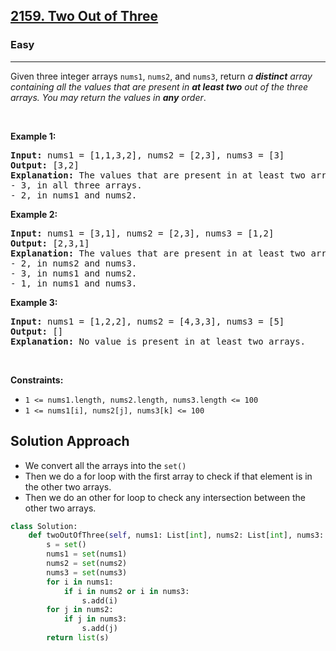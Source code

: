 <h2><a href="https://leetcode.com/problems/two-out-of-three">2159. Two Out of Three</a></h2><h3>Easy</h3><hr>Given three integer arrays <code>nums1</code>, <code>nums2</code>, and <code>nums3</code>, return <em>a <strong>distinct</strong> array containing all the values that are present in <strong>at least two</strong> out of the three arrays. You may return the values in <strong>any</strong> order</em>.
<p>&nbsp;</p>
<p><strong class="example">Example 1:</strong></p>

<pre>
<strong>Input:</strong> nums1 = [1,1,3,2], nums2 = [2,3], nums3 = [3]
<strong>Output:</strong> [3,2]
<strong>Explanation:</strong> The values that are present in at least two arrays are:
- 3, in all three arrays.
- 2, in nums1 and nums2.
</pre>

<p><strong class="example">Example 2:</strong></p>

<pre>
<strong>Input:</strong> nums1 = [3,1], nums2 = [2,3], nums3 = [1,2]
<strong>Output:</strong> [2,3,1]
<strong>Explanation:</strong> The values that are present in at least two arrays are:
- 2, in nums2 and nums3.
- 3, in nums1 and nums2.
- 1, in nums1 and nums3.
</pre>

<p><strong class="example">Example 3:</strong></p>

<pre>
<strong>Input:</strong> nums1 = [1,2,2], nums2 = [4,3,3], nums3 = [5]
<strong>Output:</strong> []
<strong>Explanation:</strong> No value is present in at least two arrays.
</pre>

<p>&nbsp;</p>
<p><strong>Constraints:</strong></p>

<ul>
	<li><code>1 &lt;= nums1.length, nums2.length, nums3.length &lt;= 100</code></li>
	<li><code>1 &lt;= nums1[i], nums2[j], nums3[k] &lt;= 100</code></li>
</ul>


## Solution Approach 
* We convert all the arrays into the `set()`
* Then we do a for loop with the first array to check if that element is in the other two arrays.
* Then we do an other for loop to check any intersection between the other two arrays.

```python
class Solution:
    def twoOutOfThree(self, nums1: List[int], nums2: List[int], nums3: List[int]) -> List[int]:
        s = set()
        nums1 = set(nums1)
        nums2 = set(nums2)
        nums3 = set(nums3)
        for i in nums1:
            if i in nums2 or i in nums3:
                s.add(i)
        for j in nums2:
            if j in nums3:
                s.add(j)
        return list(s)
```
